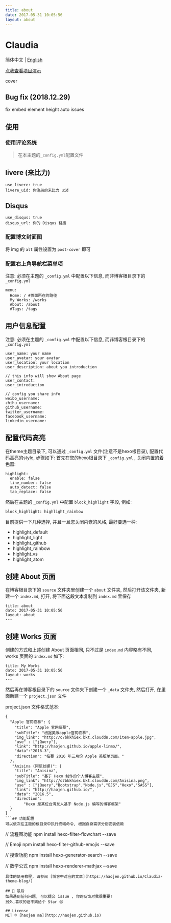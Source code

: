 ```yaml
---
title: about
date: 2017-05-31 10:05:56
layout: about
---
```

# Claudia
简体中文 | [English](./README.md)

[点我查看项目演示](https://haojen.github.io/Claudia-theme-blog/)

cover

## Bug fix (2018.12.29)
fix embed element height auto issues

## 使用

### 使用评论系统
> 在本主题的`_config.yml`配置文件  

## livere (来比力)

```
use_livere: true
livere_uid: 你注册的来比力 uid
```

## Disqus

```
use_disqus: true
disqus_url: 你的 Disqus 链接
```

### 配置博文封面图
将 img 的 `alt` 属性设置为 `post-cover` 即可

### 配置右上角导航栏菜单项
注意: 必须在主题的 `_config.yml` 中配置以下信息, 而非博客根目录下的 `_config.yml`

```
menu:
  Home: / #页面所在的路径
  My Works: /works
  About: /about
  #Tags: /tags
```

## 用户信息配置
注意: 必须在主题的 `_config.yml` 中配置以下信息, 而非博客根目录下的 `_config.yml`

```
user_name: your name
user_avatar: your avatar
user_location: your location
user_description: about you introduction

// this info will show About page
user_contact: 
user_introduction

// config you share info
weibo_username: 
zhihu_username: 
github_username:
twitter_username: 
facebook_username: 
linkedin_username: 
```

## 配置代码高亮
在theme主题目录下, 可以通过 `_config.yml` 文件(注意不是hexo根目录), 配置代码高亮的style, 步骤如下:
首先在您的hexo根目录下 `_config.yml` , 关闭内置的着色器:
```
highlight:
  enable: false
  line_number: false
  auto_detect: false
  tab_replace: false
```
然后在主题的 `_config.yml` 中配置 `block_highlight` 字段, 例如:
```
block_highlight: highlight_rainbow
```
目前提供一下几种选择, 并且一旦您关闭内嵌的风格, 最好要选一种:
* highlight_default
* highlight_light
* highlight_github
* highlight_rainbow
* highlight_vs
* highlight_atom

## 创建 About 页面
在博客根目录下的 `source` 文件夹里创建一个 `about` 文件夹, 然后打开该文件夹, 新建一个 `index.md`, 打开, 将下面这段文本复制到 `index.md` 里保存
```
title: about
date: 2017-05-31 10:05:56
layout: about
---
```

## 创建 Works 页面
创建的方式和上述创建 About 页面相同, 只不过是 `index.md` 内容略有不同, works 页面的 `index.md` 如下:

```
title: My Works
date: 2017-05-31 10:05:56
layout: works
---
```

然后再在博客根目录下的 `source` 文件夹下创建一个 `_data` 文件夹, 然后打开, 在里面新建一个 `project.json` 文件

project.json 文件格式范本:

```
{
  "Apple 官网临摹": {
    "title": "Apple 官网临摹",
    "subTitle": "根据美版apple官网临摹",
    "img_link": "http://o7bkkhiex.bkt.clouddn.com/item-apple.jpg",
    "use" : ["jQuery"],
    "link": "http://haojen.github.io/apple-linmo/",
    "data":"2016.3",
    "direction": "临摹 2016 年三月份 Apple 美版单页面。"
  },
   "Anisina (阿尼丝娜)": {
    "title": "Anisina",
    "subTitle": "基于 Hexo 制作的个人博客主题",
    "img_link": "http://o7bkkhiex.bkt.clouddn.com/Anisina.png",
    "use" : ["jQuery","Bootstrap","Node.js","EJS","Hexo","SASS"],
    "link": "http://haojen.github.io/",
    "data": "2016.5",
    "direction":
        "Hexo 是某位台湾友人基于 Node.js 编写的博客框架"
  }
}
```## 功能配置
可以依次在主题的根目录中执行终端命令, 根据自身需求分别安装依赖
```
// 流程图功能
npm install hexo-filter-flowchart --save

// Emoji
npm install hexo-filter-github-emojis --save

// 搜索功能
npm install hexo-generator-search --save

// 数学公式
npm install hexo-renderer-mathjax --save
```
具体的使用教程, 请参阅 [博客中对应的文章](https://haojen.github.io/Claudia-theme-blog/)

## 💙 最后
如果遇到任何问题, 可以提交 issue , 你的反馈对我很重要!
另外,喜欢的话不妨给个 Star 😍

## License
MIT © [haojen ma](http://haojen.github.io)
